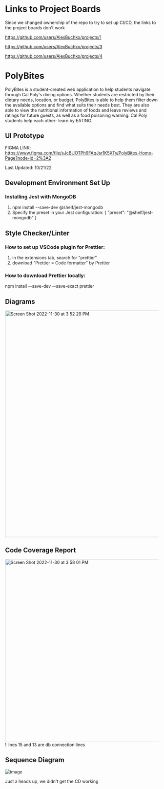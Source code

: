 # Links to Project Boards
Since we changed ownership of the repo to try to set up CI/CD, the links to the project boards don't work

https://github.com/users/AlexBuchko/projects/1

https://github.com/users/AlexBuchko/projects/3

https://github.com/users/AlexBuchko/projects/4

# PolyBites

PolyBites is a student-created web application to help students navigate through Cal Poly's dining options. Whether students are restricted by their dietary needs, location, or budget, PolyBites is able to help them filter down the available options and find what suits their needs best. They are also able to view the nutritional information of foods and leave reviews and ratings for future guests, as well as a food poisoning warning. Cal Poly students help each other- learn by EATING.

## UI  Prototype

FIGMA LINK: https://www.figma.com/file/sJcBUOTPh9FAqJsr1K5XTy/PolyBites-Home-Page?node-id=2%3A2

Last Updated: 10/21/22

## Development Environment Set Up
### Installing Jest with MongoDB
1) npm install --save-dev @shelf/jest-mongodb
2) Specify the preset in your Jest configuration:
   {
      "preset": "@shelf/jest-mongodb"
   }

## Style Checker/Linter

### How to set up VSCode plugin for Prettier:
1) in the extensions tab, search for "prettier"
2) download "Prettier = Code formatter" by Prettier

### How to download Prettier locally:
npm install --save-dev --save-exact prettier

## Diagrams
<img width="742" alt="Screen Shot 2022-11-30 at 3 52 29 PM" src="https://user-images.githubusercontent.com/63268343/204932842-4930c78b-77e3-4a48-beb8-fd148133ad01.png">

## Code Coverage Report
<img width="599" alt="Screen Shot 2022-11-30 at 3 58 01 PM" src="https://user-images.githubusercontent.com/63268343/204933458-4fb894f6-7e81-48c6-9e80-dc36d981fa35.png">
! lines 15 and 13 are db connection lines

## Sequence Diagram
![image](https://user-images.githubusercontent.com/114194038/205140939-059c79f3-c303-4edb-a9c3-f7dc2b1e0fc1.png)

Just a heads up, we didn't get the CD working
